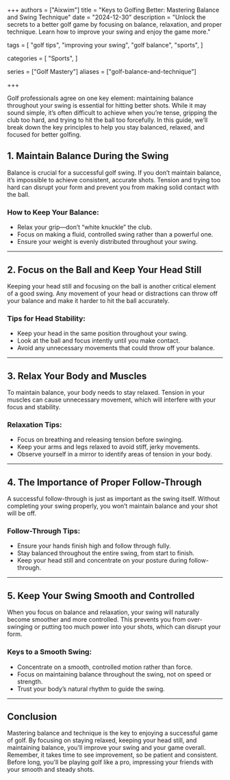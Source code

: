 +++
authors = ["Aixwim"]
title = "Keys to Golfing Better: Mastering Balance and Swing Technique"
date = "2024-12-30"
description = "Unlock the secrets to a better golf game by focusing on balance, relaxation, and proper technique. Learn how to improve your swing and enjoy the game more."

tags = [
  "golf tips",
  "improving your swing",
  "golf balance",
  "sports",
]

categories = [
  "Sports",
]

series = ["Golf Mastery"]
aliases = ["golf-balance-and-technique"]

+++

Golf professionals agree on one key element: maintaining balance throughout your swing is essential for hitting better shots. While it may sound simple, it’s often difficult to achieve when you’re tense, gripping the club too hard, and trying to hit the ball too forcefully. In this guide, we’ll break down the key principles to help you stay balanced, relaxed, and focused for better golfing.

<!--more-->

## 1. Maintain Balance During the Swing  

Balance is crucial for a successful golf swing. If you don’t maintain balance, it’s impossible to achieve consistent, accurate shots. Tension and trying too hard can disrupt your form and prevent you from making solid contact with the ball.

### How to Keep Your Balance:
- Relax your grip—don’t “white knuckle” the club.
- Focus on making a fluid, controlled swing rather than a powerful one.
- Ensure your weight is evenly distributed throughout your swing.

---

## 2. Focus on the Ball and Keep Your Head Still  

Keeping your head still and focusing on the ball is another critical element of a good swing. Any movement of your head or distractions can throw off your balance and make it harder to hit the ball accurately.

### Tips for Head Stability:
- Keep your head in the same position throughout your swing.
- Look at the ball and focus intently until you make contact.
- Avoid any unnecessary movements that could throw off your balance.

---

## 3. Relax Your Body and Muscles  

To maintain balance, your body needs to stay relaxed. Tension in your muscles can cause unnecessary movement, which will interfere with your focus and stability.

### Relaxation Tips:
- Focus on breathing and releasing tension before swinging.
- Keep your arms and legs relaxed to avoid stiff, jerky movements.
- Observe yourself in a mirror to identify areas of tension in your body.

---

## 4. The Importance of Proper Follow-Through  

A successful follow-through is just as important as the swing itself. Without completing your swing properly, you won’t maintain balance and your shot will be off.

### Follow-Through Tips:
- Ensure your hands finish high and follow through fully.
- Stay balanced throughout the entire swing, from start to finish.
- Keep your head still and concentrate on your posture during follow-through.

---

## 5. Keep Your Swing Smooth and Controlled  

When you focus on balance and relaxation, your swing will naturally become smoother and more controlled. This prevents you from over-swinging or putting too much power into your shots, which can disrupt your form.

### Keys to a Smooth Swing:
- Concentrate on a smooth, controlled motion rather than force.
- Focus on maintaining balance throughout the swing, not on speed or strength.
- Trust your body’s natural rhythm to guide the swing.

---

## Conclusion  

Mastering balance and technique is the key to enjoying a successful game of golf. By focusing on staying relaxed, keeping your head still, and maintaining balance, you'll improve your swing and your game overall. Remember, it takes time to see improvement, so be patient and consistent. Before long, you'll be playing golf like a pro, impressing your friends with your smooth and steady shots.

